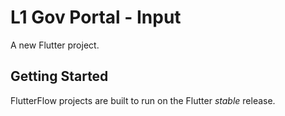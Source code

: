 # L1 Gov Portal - Input

A new Flutter project.

## Getting Started

FlutterFlow projects are built to run on the Flutter _stable_ release.
